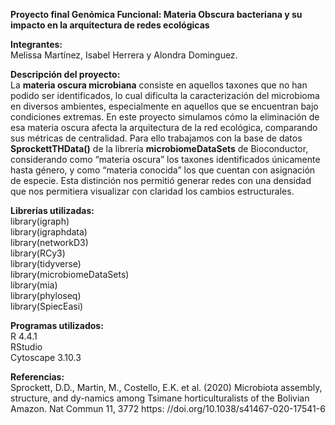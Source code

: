 **Proyecto final Genómica Funcional: Materia Obscura bacteriana y su impacto en la arquitectura de redes ecológicas**   

**Integrantes:**    
Melissa Martínez, Isabel Herrera y Alondra Dominguez.  

**Descripción del proyecto:**      
La **materia oscura microbiana** consiste en aquellos taxones que no han podido ser identificados, lo cual dificulta la caracterización del microbioma en diversos ambientes, especialmente en aquellos que se encuentran bajo condiciones extremas. En este proyecto simulamos cómo la eliminación de esa materia oscura afecta la arquitectura de la red ecológica, comparando sus métricas de centralidad. Para ello trabajamos con la base de datos 
**SprockettTHData()** de la librería **microbiomeDataSets** de Bioconductor, considerando como “materia oscura” los taxones identificados únicamente hasta género, y como “materia conocida” los que cuentan con asignación de especie. Esta distinción nos permitió generar redes con una densidad que nos permitiera visualizar con claridad los cambios estructurales.  

**Librerías utilizadas:**   
library(igraph)  
library(igraphdata)  
library(networkD3)  
library(RCy3)  
library(tidyverse)   
library(microbiomeDataSets)  
library(mia)  
library(phyloseq)  
library(SpiecEasi)    

**Programas utilizados:**  
R 4.4.1  
RStudio  
Cytoscape 3.10.3   

**Referencias:**   
Sprockett, D.D., Martin, M., Costello, E.K. et al. (2020) Microbiota assembly, structure, and dy-namics among Tsimane horticulturalists of the Bolivian Amazon. Nat Commun 11, 3772 https: //doi.org/10.1038/s41467-020-17541-6

